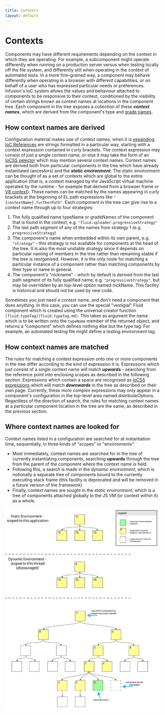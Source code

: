 ```yaml
---
title: Contexts
layout: default
---
```


# Contexts #

Components may have different requirements depending on the context in which they are operating.
For example, a subcomponent might operate differently when running on a production server versus 
when testing locally off the file system, and differently still when operating in the context of 
automated tests. In a more fine-grained way, a component may behave differently when operating in 
a browser with different capabilities, or on behalf of a user who has expressed particular needs or
preferences. Infusion's IoC system allows the values and behaviour attached to components to be
responsive to their context, conditioned by the visibility of certain strings known as context names
at locations in the component tree. Each component in the tree exposes a collection of these
__*context names*__, which are derived from the component's type and [grade names](ComponentGrades.md).

## How context names are derived ##

Configuration material makes use of context names, when it is [expanding](ExpansionOfComponentOptions.md).
[IoC References](IoCReferences.md) are strings formatted in a particular way, starting with a context
expression contained in curly brackets. The context expression may consist of just a single context name,
or else it may take the form of an [IoCSS selector](IoCSS.md) which may mention several context names.
Context names are derived both from particular components in the tree which have already instantiated
(ancestors) and the __*static environment*__. The static environment can be thought of as a set of
contexts which are global to the entire application (that is, a context managed by the JavaScript
virtual machine operated by the runtime - for example that derived from a browser frame or
[V8 context](https://developers.google.com/v8/embed#contexts)). These names can be matched by the
names appearing in curly brackets at the beginning of EL path expressions like
`"{contextName}.furtherPath"`. Each component in the tree can give rise to a context name through
up to four strategies:

1. The fully qualified name typeName or gradeNames of the component that is found in the context,
e.g. `"fluid.uploader.progressiveStrategy"`
1. The last path segment of any of the names from strategy 1 (e.g. `progressiveStrategy`)
1. The component's name when embedded within its own parent, e.g. `"strategy"` - this strategy is
not available for components at the head of the tree. It is also the most unstable strategy since
it depends on particular naming of members in the tree rather than remaining stable if the tree is
reorganised. However, it is the only route for matching a particular instance of a component rather
than matching components by their type or name in general.
1. The component's "nickname" - which by default is derived from the last path segment of its fully
qualified name, e.g. `"progressiveStrategy"`, but may be overridden by an top-level option named
nickName. This facility is historical and should not be used by new code.

Sometimes you just need a context name, and don't need a component that does anything. In this case,
you can use the special "vestigial" Fluid component which is created using the universal creator
function `[fluid.typeTag](fluid.typeTag.md)`. This takes as argument the name which is to be written
onto the `typeName` member of the returned object, and returns a "component" which defines nothing
else but the type tag. For example, an automated testing file might define a testing environment tag.

## How context names are matched ##

The rules for matching a context expression onto one or more components in the tree differ according
to the kind of expression it is. Expressions which just consist of a single context name will match
__*upwards*__ - searching from the reference point into enclosing scopes as described in the
following section. Expressions which contain a space are recognised as [IoCSS expressions](IoCSS.md)
which will match __*downwards*__ in the tree as described on their own page. Currently, these more
complex expressions may only appear in a component's configuration in the top-level area named
distributeOptions. Regardless of the direction of search, the rules for matching context names
at a particular component location in the tree are the same, as described in the previous section.

## Where context names are looked for ##

Context names listed in a configuration are searched for at instantiation time, sequentially,
in three kinds of "scopes" or "environments".

* Most immediately, context names are searched for in the tree of currently instantiating
components, searching __upwards__ through the tree from the parent of the component where the context
name is held.
* Following this, a search is made in the *dynamic environment*, which is notionally a separate tree
of components bound to the currently executing stack frame (this facility is deprecated and will be
removed in a future version of the framework)
* Finally, context names are sought in the *static environment*, which is a tree of components
attached globally to the JS VM (or context within it) as a whole.

![Diagram showing coloured squared representing components in a component tree](images/IoC-scope.svg)
